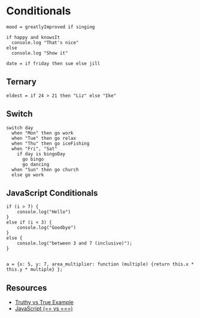 # Conditionals

```
mood = greatlyImproved if singing

if happy and knowsIt
  console.log "That's nice"
else
  console.log "Show it"

date = if friday then sue else jill
```

## Ternary

```
eldest = if 24 > 21 then "Liz" else "Ike"
```

## Switch

```
switch day
  when "Mon" then go work
  when "Tue" then go relax
  when "Thu" then go iceFishing
  when "Fri", "Sat"
    if day is bingoDay
      go bingo
      go dancing
  when "Sun" then go church
  else go work
```

## JavaScript Conditionals

```
if (i > 7) { 
    console.log("Hello") 
} 
else if (i < 3) {
    console.log("Goodbye")
} 
else { 
    console.log("between 3 and 7 (inclusive)");
}


a = {x: 5, y: 7, area_multiplier: function (multiple) {return this.x * this.y * multiple} };
```

## Resources

- [Truthy vs True Example](http://stackoverflow.com/questions/8127883/easiest-way-to-check-if-string-is-null-or-empty)
- [JavaScript (== vs ===)](http://stackoverflow.com/questions/359494/does-it-matter-which-equals-operator-vs-i-use-in-javascript-comparisons)